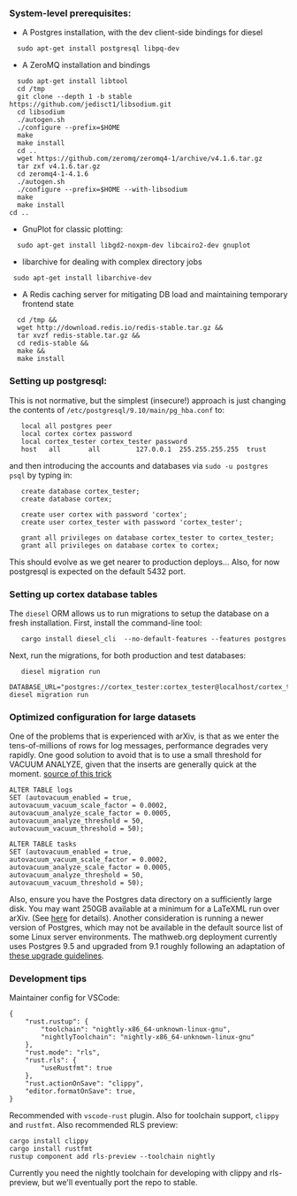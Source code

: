 ### System-level prerequisites:
 * A Postgres installation, with the dev client-side bindings for diesel
```
  sudo apt-get install postgresql libpq-dev
```
 * A ZeroMQ installation and bindings
```
  sudo apt-get install libtool
  cd /tmp
  git clone --depth 1 -b stable https://github.com/jedisct1/libsodium.git
  cd libsodium
  ./autogen.sh
  ./configure --prefix=$HOME
  make
  make install
  cd ..
  wget https://github.com/zeromq/zeromq4-1/archive/v4.1.6.tar.gz
  tar zxf v4.1.6.tar.gz
  cd zeromq4-1-4.1.6
  ./autogen.sh
  ./configure --prefix=$HOME --with-libsodium
  make
  make install
cd ..
```

 * GnuPlot for classic plotting:
```
  sudo apt-get install libgd2-noxpm-dev libcairo2-dev gnuplot
```

* libarchive for dealing with complex directory jobs
```
 sudo apt-get install libarchive-dev
```

* A Redis caching server for mitigating DB load and maintaining temporary frontend state
```
  cd /tmp &&
  wget http://download.redis.io/redis-stable.tar.gz &&
  tar xvzf redis-stable.tar.gz &&
  cd redis-stable &&
  make &&
  make install
```

### Setting up postgresql:
 This is not normative, but the simplest (insecure!) approach is just changing the contents of `/etc/postgresql/9.10/main/pg_hba.conf` to:
 ```
    local all postgres peer
    local cortex cortex password
    local cortex_tester cortex_tester password
    host   all       all         127.0.0.1  255.255.255.255  trust
 ```

 and then introducing the accounts and databases via `sudo -u postgres psql` by typing in:
 ```
    create database cortex_tester;
    create database cortex;

    create user cortex with password 'cortex';
    create user cortex_tester with password 'cortex_tester';

    grant all privileges on database cortex_tester to cortex_tester;
    grant all privileges on database cortex to cortex;
 ```

 This should evolve as we get nearer to production deploys... Also, for now postgresql is expected on the default 5432 port.
 
### Setting up cortex database tables
 The `diesel` ORM allows us to run migrations to setup the database on a fresh installation. First, install the command-line tool:

```
   cargo install diesel_cli  --no-default-features --features postgres
```

Next, run the migrations, for both production and test databases:
```
   diesel migration run
   DATABASE_URL="postgres://cortex_tester:cortex_tester@localhost/cortex_tester" diesel migration run
```

### Optimized configuration for large datasets
 One of the problems that is experienced with arXiv, is that as we enter the tens-of-millions of rows for log messages, performance degrades very rapidly. One good solution to avoid that is to use a small threshold for VACUUM ANALYZE, given that the inserts are generally quick at the moment. [source of this trick](https://lob.com/blog/supercharge-your-postgresql-performance/) 
 ```
ALTER TABLE logs  
SET (autovacuum_enabled = true,
autovacuum_vacuum_scale_factor = 0.0002,
autovacuum_analyze_scale_factor = 0.0005,
autovacuum_analyze_threshold = 50,
autovacuum_vacuum_threshold = 50);

ALTER TABLE tasks  
SET (autovacuum_enabled = true,
autovacuum_vacuum_scale_factor = 0.0002,
autovacuum_analyze_scale_factor = 0.0005,
autovacuum_analyze_threshold = 50,
autovacuum_vacuum_threshold = 50);
```

Also, ensure you have the Postgres data directory on a sufficiently large disk. You may want 250GB available at a minimum for a LaTeXML run over arXiv. (See [here](https://github.com/dginev/CorTeX/issues/10) for details). Another consideration is running a newer version of Postgres, which may not be available in the default source list of some Linux server environments. The mathweb.org deployment currently uses Postgres 9.5 and upgraded from 9.1 roughly following an adaptation of [these upgrade guidelines](https://gist.github.com/tamoyal/2ea1fcdf99c819b4e07d).

### Development tips

Maintainer config for VSCode:
```
{
    "rust.rustup": {
        "toolchain": "nightly-x86_64-unknown-linux-gnu",
        "nightlyToolchain": "nightly-x86_64-unknown-linux-gnu"
    },
    "rust.mode": "rls",
    "rust.rls": {
        "useRustfmt": true
    },
    "rust.actionOnSave": "clippy",
    "editor.formatOnSave": true,
}
```

Recommended with `vscode-rust` plugin. Also for toolchain support, `clippy` and `rustfmt`. Also recommended RLS preview:
```
cargo install clippy
cargo install rustfmt
rustup component add rls-preview --toolchain nightly
```

Currently you need the nightly toolchain for developing with clippy and rls-preview, but we'll eventually port the repo to stable.
